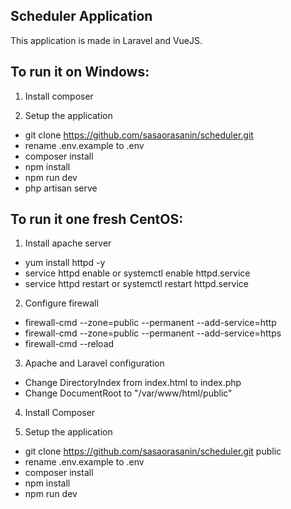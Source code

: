 ## Scheduler Application 

This application is made in Laravel and VueJS.


## To run it on Windows:

1. Install composer

2. Setup the application

- git clone https://github.com/sasaorasanin/scheduler.git
- rename .env.example to .env
- composer install
- npm install
- npm run dev
- php artisan serve

## To run it one fresh CentOS:

1. Install apache server

- yum install httpd -y
- service httpd enable or systemctl enable httpd.service
- service httpd restart or systemctl restart httpd.service

2. Configure firewall

- firewall-cmd --zone=public --permanent --add-service=http
- firewall-cmd --zone=public --permanent --add-service=https
- firewall-cmd --reload

3. Apache and Laravel configuration

- Change DirectoryIndex from index.html to index.php
- Change DocumentRoot to "/var/www/html/public"

4. Install Composer

5. Setup the application

- git clone https://github.com/sasaorasanin/scheduler.git public
- rename .env.example to .env
- composer install
- npm install
- npm run dev